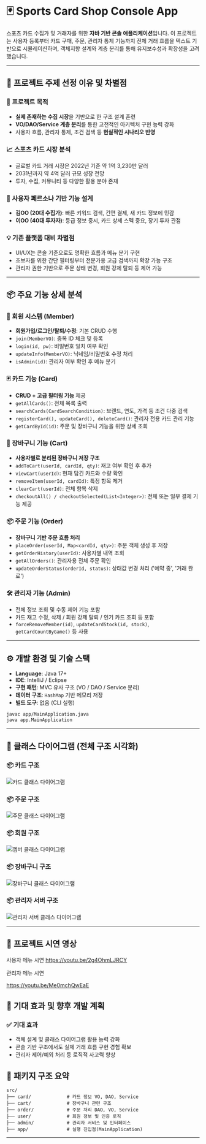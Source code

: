 
# 🃏 Sports Card Shop Console App

스포츠 카드 수집가 및 거래자를 위한 **자바 기반 콘솔 애플리케이션**입니다. 이 프로젝트는 사용자 등록부터 카드 구매, 주문, 관리자 통제 기능까지 전체 거래 흐름을 텍스트 기반으로 시뮬레이션하며, 객체지향 설계와 계층 분리를 통해 유지보수성과 확장성을 고려했습니다.

---

## 🧠 프로젝트 주제 선정 이유 및 차별점

### 🎯 프로젝트 목적

* **실제 존재하는 수집 시장**을 기반으로 한 구조 설계 훈련
* **VO/DAO/Service 계층 분리**를 통한 고전적인 아키텍처 구현 능력 강화
* 사용자 흐름, 관리자 통제, 조건 검색 등 **현실적인 시나리오 반영**

### 📈 스포츠 카드 시장 분석

* 글로벌 카드 거래 시장은 2022년 기준 약 1억 3,230만 달러
* 2031년까지 약 4억 달러 규모 성장 전망
* 투자, 수집, 커뮤니티 등 다양한 활용 분야 존재

### 🧍 사용자 페르소나 기반 기능 설계

* **김OO (20대 수집가)**: 빠른 키워드 검색, 간편 결제, 새 카드 정보에 민감
* **이OO (40대 투자자)**: 등급 정보 중시, 카드 상세 스펙 중요, 장기 투자 관점

### 💡 기존 플랫폼 대비 차별점

* UI/UX는 콘솔 기준으로도 명확한 흐름과 메뉴 분기 구현
* 초보자를 위한 간단 필터링부터 전문가용 고급 검색까지 확장 가능 구조
* 관리자 권한 기반으로 주문 상태 변경, 회원 강제 탈퇴 등 제어 가능

---

## 📦 주요 기능 상세 분석

### 👤 회원 시스템 (Member)

* **회원가입/로그인/탈퇴/수정**: 기본 CRUD 수행
* `join(MemberVO)`: 중복 ID 체크 및 등록
* `login(id, pw)`: 비밀번호 일치 여부 확인
* `updateInfo(MemberVO)`: 닉네임/비밀번호 수정 처리
* `isAdmin(id)`: 관리자 여부 확인 후 메뉴 분기

### 🃏 카드 기능 (Card)

* **CRUD + 고급 필터링 기능** 제공
* `getAllCards()`: 전체 목록 출력
* `searchCards(CardSearchCondition)`: 브랜드, 연도, 가격 등 조건 다중 검색
* `registerCard(), updateCard(), deleteCard()`: 관리자 전용 카드 관리 기능
* `getCardById(id)`: 주문 및 장바구니 기능을 위한 상세 조회

### 🛒 장바구니 기능 (Cart)

* **사용자별로 분리된 장바구니 저장 구조**
* `addToCart(userId, cardId, qty)`: 재고 여부 확인 후 추가
* `viewCart(userId)`: 현재 담긴 카드와 수량 확인
* `removeItem(userId, cardId)`: 특정 항목 제거
* `clearCart(userId)`: 전체 항목 삭제
* `checkoutAll() / checkoutSelected(List<Integer>)`: 전체 또는 일부 결제 기능 제공

### 📦 주문 기능 (Order)

* **장바구니 기반 주문 흐름 처리**
* `placeOrder(userId, Map<cardId, qty>)`: 주문 객체 생성 후 저장
* `getOrderHistory(userId)`: 사용자별 내역 조회
* `getAllOrders()`: 관리자용 전체 주문 확인
* `updateOrderStatus(orderId, status)`: 상태값 변경 처리 ('예약 중', '거래 완료')

### 🛠 관리자 기능 (Admin)

* 전체 정보 조회 및 수동 제어 기능 포함
* 카드 재고 수정, 삭제 / 회원 강제 탈퇴 / 인기 카드 조회 등 포함
* `forceRemoveMember(id)`, `updateCardStock(id, stock)`, `getCardCountByGame()` 등 사용

---

## ⚙️ 개발 환경 및 기술 스택

* **Language**: Java 17+
* **IDE**: IntelliJ / Eclipse
* **구현 패턴**: MVC 유사 구조 (VO / DAO / Service 분리)
* **데이터 구조**: `HashMap` 기반 메모리 저장
* **빌드 도구**: 없음 (CLI 실행)

```bash
javac app/MainApplication.java
java app.MainApplication
```

---

## 📌 클래스 다이어그램 (전체 구조 시각화)

### 📦 카드 구조
![카드 클래스 다이어그램](https://github.com/user-attachments/assets/defb8860-734d-4aee-8ecb-011665839011)



### 📦 주문 구조

![주문 클래스 다이어그램](https://github.com/user-attachments/assets/e6860c07-a07c-4ec1-b7b1-3ffb97db5333)


### 📦 회원 구조

![멤버 클래스 다이어그램](https://github.com/user-attachments/assets/c914db1b-3be8-4c8a-b6dc-35843c95fcae)


### 📦 장바구니 구조

![장바구니 클래스 다이어그램](https://github.com/user-attachments/assets/80f07c63-c098-4a6b-84e7-9b68d3d89e33)


### 📦 관리자 서버 구조

![관리자 서버 클래스 다이어그램](https://github.com/user-attachments/assets/218ac13e-2dda-467c-b02d-9830c4904033)


---

## 🎥 프로젝트 시연 영상

사용자 메뉴 시연
https://youtu.be/2g4OhmLJRCY

관리자 메뉴 시연

https://youtu.be/Me0mchQwEaE
## 🌱 기대 효과 및 향후 개발 계획

### ✅ 기대 효과

* 객체 설계 및 클래스 다이어그램 활용 능력 강화
* 콘솔 기반 구조에서도 실제 거래 흐름 구현 경험 확보
* 관리자 제어/예외 처리 등 로직적 사고력 향상



## 📁 패키지 구조 요약

```
src/
├── card/             # 카드 정보 VO, DAO, Service
├── cart/             # 장바구니 관련 구조
├── order/            # 주문 처리 DAO, VO, Service
├── user/             # 회원 정보 및 인증 로직
├── admin/            # 관리자 서비스 및 인터페이스
├── app/              # 실행 진입점(MainApplication)
```

---

